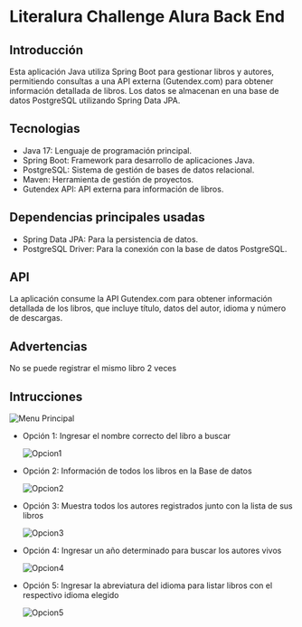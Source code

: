 # Literalura Challenge Alura Back End

## Introducción

Esta aplicación Java utiliza Spring Boot para gestionar libros y autores, permitiendo consultas a una API externa (Gutendex.com) para obtener información detallada de libros. Los datos se almacenan en una base de datos PostgreSQL utilizando Spring Data JPA.

## Tecnologias
- Java 17: Lenguaje de programación principal.
- Spring Boot: Framework para desarrollo de aplicaciones Java.
- PostgreSQL: Sistema de gestión de bases de datos relacional.
- Maven: Herramienta de gestión de proyectos.
- Gutendex API: API externa para información de libros.

## Dependencias principales usadas
- Spring Data JPA: Para la persistencia de datos.
- PostgreSQL Driver: Para la conexión con la base de datos PostgreSQL.

## API
La aplicación consume la API Gutendex.com para obtener información detallada de los libros, que incluye título, datos del autor, idioma y número de descargas.

## Advertencias
No se puede registrar el mismo libro 2 veces

## Intrucciones

![Menu Principal](img/menu.png)

- Opción 1:
    Ingresar el nombre correcto del libro a buscar
    
    ![Opcion1](img/opcion1.png)

- Opción 2:
    Información de todos los libros en la Base de datos
    
    ![Opcion2](img/opcion2.png)

- Opción 3:
    Muestra todos los autores registrados junto con la lista de sus libros
    
    ![Opcion3](img/opcion3.png)

- Opción 4:
    Ingresar un año determinado para buscar los autores vivos
    
    ![Opcion4](img/opcion4.png)

- Opción 5:
    Ingresar la abreviatura del idioma para listar libros con el respectivo idioma elegido
    
    ![Opcion5](img/opcion5.png)
